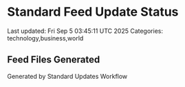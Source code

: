 # Standard Feed Update Status
Last updated: Fri Sep  5 03:45:11 UTC 2025
Categories: technology,business,world

## Feed Files Generated

Generated by Standard Updates Workflow
